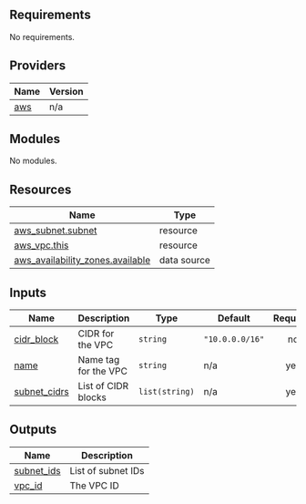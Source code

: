 <!-- BEGIN_TF_DOCS -->
## Requirements

No requirements.

## Providers

| Name | Version |
|------|---------|
| <a name="provider_aws"></a> [aws](#provider\_aws) | n/a |

## Modules

No modules.

## Resources

| Name | Type |
|------|------|
| [aws_subnet.subnet](https://registry.terraform.io/providers/hashicorp/aws/latest/docs/resources/subnet) | resource |
| [aws_vpc.this](https://registry.terraform.io/providers/hashicorp/aws/latest/docs/resources/vpc) | resource |
| [aws_availability_zones.available](https://registry.terraform.io/providers/hashicorp/aws/latest/docs/data-sources/availability_zones) | data source |

## Inputs

| Name | Description | Type | Default | Required |
|------|-------------|------|---------|:--------:|
| <a name="input_cidr_block"></a> [cidr\_block](#input\_cidr\_block) | CIDR for the VPC | `string` | `"10.0.0.0/16"` | no |
| <a name="input_name"></a> [name](#input\_name) | Name tag for the VPC | `string` | n/a | yes |
| <a name="input_subnet_cidrs"></a> [subnet\_cidrs](#input\_subnet\_cidrs) | List of CIDR blocks | `list(string)` | n/a | yes |

## Outputs

| Name | Description |
|------|-------------|
| <a name="output_subnet_ids"></a> [subnet\_ids](#output\_subnet\_ids) | List of subnet IDs |
| <a name="output_vpc_id"></a> [vpc\_id](#output\_vpc\_id) | The VPC ID |
<!-- END_TF_DOCS -->
